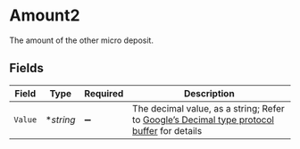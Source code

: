 # Amount2

The amount of the other micro deposit.


## Fields

| Field                                                                                                                                                                                                              | Type                                                                                                                                                                                                               | Required                                                                                                                                                                                                           | Description                                                                                                                                                                                                        |
| ------------------------------------------------------------------------------------------------------------------------------------------------------------------------------------------------------------------ | ------------------------------------------------------------------------------------------------------------------------------------------------------------------------------------------------------------------ | ------------------------------------------------------------------------------------------------------------------------------------------------------------------------------------------------------------------ | ------------------------------------------------------------------------------------------------------------------------------------------------------------------------------------------------------------------ |
| `Value`                                                                                                                                                                                                            | **string*                                                                                                                                                                                                          | :heavy_minus_sign:                                                                                                                                                                                                 | The decimal value, as a string; Refer to [Google’s Decimal type protocol buffer](https://github.com/googleapis/googleapis/blob/40203ca1880849480bbff7b8715491060bbccdf1/google/type/decimal.proto#L33) for details |